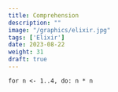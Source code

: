 ```yaml
---
title: Comprehension
description: "" 
image: "/graphics/elixir.jpg"
tags: ['Elixir']
date: 2023-08-22
weight: 31
draft: true
---
```


```
for n <- 1..4, do: n * n
```
